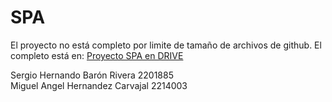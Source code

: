 # SPA
El proyecto no está completo por limite de tamaño de archivos de github. El completo está en: 
<a href="https://drive.google.com/drive/u/0/folders/1a1wK32Sv4AV_3Su-tpAmLQSO5xUosQEW" target="_blank">Proyecto SPA en DRIVE</a>


Sergio Hernando Barón Rivera 2201885
<br>Miguel Angel Hernandez Carvajal 2214003
